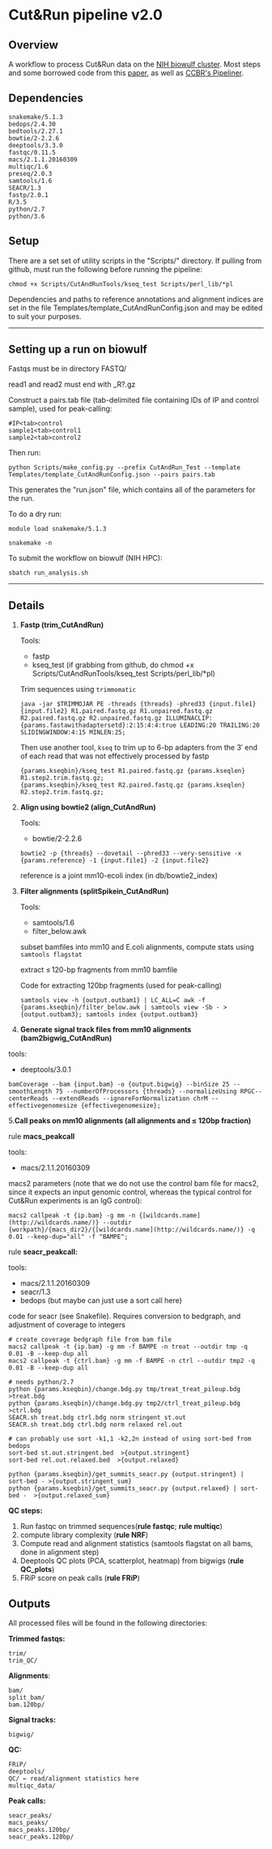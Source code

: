 # Cut&Run pipeline v2.0

## Overview

A workflow to process Cut&Run data on the [NIH biowulf cluster](https://hpc.nih.gov). Most steps and some borrowed code from this [paper](https://genomebiology.biomedcentral.com/articles/10.1186/s13059-019-1802-4), as well as [CCBR's Pipeliner](https://github.com/CCBR/Pipeliner).


## Dependencies


	snakemake/5.1.3
	bedops/2.4.30  
	bedtools/2.27.1 
	bowtie/2-2.2.6  
	deeptools/3.3.0  
	fastqc/0.11.5  
	macs/2.1.1.20160309  
	multiqc/1.6  
	preseq/2.0.3  
	samtools/1.6  
	SEACR/1.3  
	fastp/2.0.1
	R/3.5  
	python/2.7 
	python/3.6



## Setup

There are a set set of utility scripts in the "Scripts/" directory.  If pulling from github, must run the following before running the pipeline:

`chmod +x Scripts/CutAndRunTools/kseq_test Scripts/perl_lib/*pl`


Dependencies and paths to reference annotations and alignment indices are set in the file Templates/template_CutAndRunConfig.json and may be edited to suit your purposes.

---


## Setting up a run on biowulf

Fastqs must be in directory FASTQ/

read1 and read2 must end with _R?.gz

Construct a pairs.tab file (tab-delimited file containing IDs of IP and control sample), used for peak-calling:

	#IP<tab>control
	sample1<tab>control1
	sample2<tab>control2

Then run:

`python Scripts/make_config.py --prefix CutAndRun_Test --template Templates/template_CutAndRunConfig.json --pairs pairs.tab`

This generates the "run.json" file, which contains all of the parameters for the run.



To do a dry run: 

`module load snakemake/5.1.3`


`snakemake -n` 

To submit the workflow on biowulf (NIH HPC):

`sbatch run_analysis.sh`

---

## Details

1. **Fastp (trim_CutAndRun)**

    Tools:

    - fastp
    - kseq\_test (if grabbing from github, do chmod +x Scripts/CutAndRunTools/kseq_test Scripts/perl\_lib/*pl)

    Trim sequences using `trimmomatic`

    ```
    java -jar $TRIMMOJAR PE -threads {threads} -phred33 {input.file1} {input.file2} R1.paired.fastq.gz R1.unpaired.fastq.gz R2.paired.fastq.gz R2.unpaired.fastq.gz ILLUMINACLIP:{params.fastawithadaptersetd}:2:15:4:4:true LEADING:20 TRAILING:20 SLIDINGWINDOW:4:15 MINLEN:25;
    ```

    Then use another tool, `kseq` to  trim up to 6-bp adapters from the 3′ end of each read that was not effectively processed by fastp

    ```
    {params.kseqbin}/kseq_test R1.paired.fastq.gz {params.kseqlen} R1.step2.trim.fastq.gz;
    {params.kseqbin}/kseq_test R2.paired.fastq.gz {params.kseqlen} R2.step2.trim.fastq.gz;
    ```

2. **Align using bowtie2 (align_CutAndRun)**

    Tools: 

    - bowtie/2-2.2.6

    ```
    bowtie2 -p {threads} --dovetail --phred33 --very-sensitive -x {params.reference} -1 {input.file1} -2 {input.file2}
    ```

    reference is a joint mm10-ecoli index (in db/bowtie2_index)

3.  **Filter alignments (splitSpikein_CutAndRun)**

    Tools:

    - samtools/1.6
    - filter_below.awk

    subset bamfiles into mm10 and E.coli alignments, compute stats using `samtools flagstat`

    extract ≤ 120-bp fragments from mm10 bamfile 

    Code for extracting 120bp fragments (used for peak-calling)

    ```
    samtools view -h {output.outbam1} | LC_ALL=C awk -f {params.kseqbin}/filter_below.awk | samtools view -Sb - >{output.outbam3}; samtools index {output.outbam3} 
    ```

4. **Generate signal track files from mm10 alignments (bam2bigwig_CutAndRun)**

tools: 

- deeptools/3.0.1

```
bamCoverage --bam {input.bam} -o {output.bigwig} --binSize 25 --smoothLength 75 --numberOfProcessors {threads} --normalizeUsing RPGC--centerReads --extendReads --ignoreForNormalization chrM --effectivegenomesize {effectivegenomesize};
```

5.**Call peaks on mm10 alignments (all alignments and ≤ 120bp fraction)**

rule **macs_peakcall**

tools:  

- macs/2.1.1.20160309

macs2 parameters (note that we do not use the control bam file for macs2, since it expects an input genomic control, whereas the typical control for Cut&Run experiments is an IgG control):

```
macs2 callpeak -t {ip.bam} -g mm -n {[wildcards.name](http://wildcards.name/)} --outdir {workpath}/{macs_dir2}/{[wildcards.name](http://wildcards.name/)} -q 0.01 --keep-dup="all" -f "BAMPE";
```

rule **seacr_peakcall:**

tools: 

- macs/2.1.1.20160309
- seacr/1.3
- bedops (but maybe can just use a sort call here)

code for seacr (see Snakefile). Requires conversion to bedgraph, and adjustment of coverage to integers 

```
# create coverage bedgraph file from bam file
macs2 callpeak -t {ip.bam} -g mm -f BAMPE -n treat --outdir tmp -q 0.01 -B --keep-dup all
macs2 callpeak -t {ctrl.bam} -g mm -f BAMPE -n ctrl --outdir tmp2 -q 0.01 -B --keep-dup all

# needs python/2.7
python {params.kseqbin}/change.bdg.py tmp/treat_treat_pileup.bdg >treat.bdg
python {params.kseqbin}/change.bdg.py tmp2/ctrl_treat_pileup.bdg >ctrl.bdg
SEACR.sh treat.bdg ctrl.bdg norm stringent st.out
SEACR.sh treat.bdg ctrl.bdg norm relaxed rel.out

# can probably use sort -k1,1 -k2,2n instead of using sort-bed from bedops
sort-bed st.out.stringent.bed  >{output.stringent}
sort-bed rel.out.relaxed.bed  >{output.relaxed}

python {params.kseqbin}/get_summits_seacr.py {output.stringent} | sort-bed - >{output.stringent_sum}
python {params.kseqbin}/get_summits_seacr.py {output.relaxed} | sort-bed -  >{output.relaxed_sum}
```

**QC steps:**

1. Run fastqc on trimmed sequences(**rule fastqc**; **rule multiqc**)
2. compute library complexity (**rule NRF**)
3. Compute read and alignment statistics (samtools flagstat on all bams, done in alignment step)
4. Deeptools QC plots (PCA, scatterplot, heatmap) from bigwigs (**rule QC_plots**)
5. FRiP score on peak calls (**rule FRiP**)


## **Outputs**


All processed files will be found in the following directories: 


**Trimmed fastqs:**

	trim/ 
	trim_QC/

**Alignments**: 

	bam/ 
	split_bam/
	bam.120bp/

**Signal tracks:**

	bigwig/

**QC:**

	FRiP/
	deeptools/
	QC/ ← read/alignment statistics here
	multiqc_data/

**Peak calls:**
	
	seacr_peaks/
	macs_peaks/
	macs_peaks.120bp/
	seacr_peaks.120bp/
